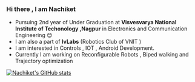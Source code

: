 ### Hi there , I am Nachiket

<!--
**Nachiket497/Nachiket497** is a ✨ _special_ ✨ repository because its `README.md` (this file) appears on your GitHub profile.

Here are some ideas to get you started:

- 🔭 I’m currently working on ...
- 🌱 I’m currently learning ...
- 👯 I’m looking to collaborate on ...
- 🤔 I’m looking for help with ...
- 💬 Ask me about ...
- 📫 How to reach me: ...
- 😄 Pronouns: ...
- ⚡ Fun fact: ...
-->
- Pursuing 2nd year of Under Graduation at **Visvesvarya National Institute of Techonology ,Nagpur** in Electronics and Communication Engineering :blush:
- I am also a part of **IvLabs** (Robotics Club of VNIT )
- I am interested in Controls  , IOT , Android Development. 
- Currently I am working on Reconfigurable Robots , Biped walking and Trajectory optimization

[![Nachiket's GitHub stats](https://github-readme-stats.vercel.app/api?username=Nachiket497)](https://github.com/Nachiket497/github-readme-stats)

